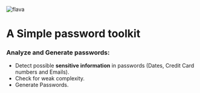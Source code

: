 ![flava](https://user-images.githubusercontent.com/29543098/169601817-2459b5a3-61a9-4e0a-a366-a81c699e7e46.png)

# A Simple password toolkit
### Analyze and Generate passwords:

- Detect possible **sensitive information** in passwords (Dates, Credit Card numbers and Emails).
- Check for weak complexity.
- Generate Passwords.






